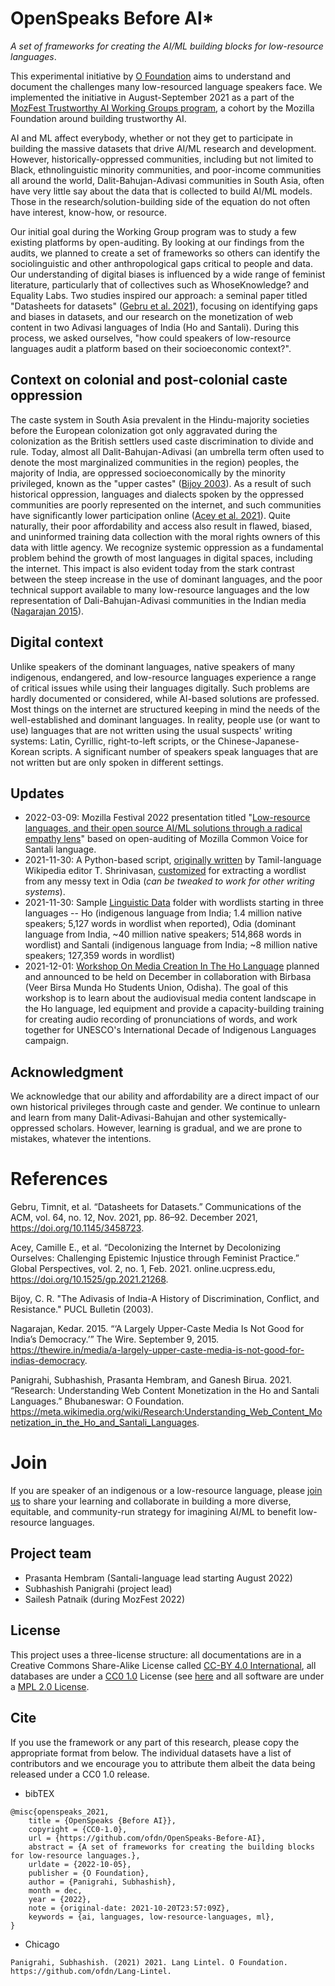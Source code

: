 # OpenSpeaks Before AI*
_A set of frameworks for creating the AI/ML building blocks for low-resource languages_. 

This experimental initiative by [O Foundation](https://theofdn.org) aims to understand and document the challenges many low-resourced language speakers face. We implemented the initiative in August-September 2021 as a part of the [MozFest Trustworthy AI Working Groups program](https://web.archive.org/web/20210304203547/https://www.mozillafestival.org/en/get-involved/building-trustworthy-ai-working-group/), a cohort by the Mozilla Foundation around building trustworthy AI.

AI and ML affect everybody, whether or not they get to participate in building the massive datasets that drive AI/ML research and development. However, historically-oppressed communities, including but not limited to Black, ethnolinguistic minority communities, and poor-income communities all around the world, Dalit-Bahujan-Adivasi communities in South Asia, often have very little say about the data that is collected to build AI/ML models. Those in the research/solution-building side of the equation do not often have interest, know-how, or resource.

Our initial goal during the Working Group program was to study a few existing platforms by open-auditing. By looking at our findings from the audits, we planned to create a set of frameworks so others can identify the sociolinguistic and other anthropological gaps critical to people and data. Our understanding of digital biases is influenced by a wide range of feminist literature, particularly that of collectives such as WhoseKnowledge? and Equality Labs. Two studies inspired our approach: a seminal paper titled "Datasheets for datasets" ([Gebru et al. 2021](#references)), focusing on identifying gaps and biases in datasets, and our research on the monetization of web content in two Adivasi languages of India (Ho and Santali). During this process, we asked ourselves, "how could speakers of low-resource languages audit a platform based on their socioeconomic context?".

## Context on colonial and post-colonial caste oppression

The caste system in South Asia prevalent in the Hindu-majority societies before the European colonization got only aggravated during the colonization as the British settlers used caste discrimination to divide and rule. Today, almost all Dalit-Bahujan-Adivasi (an umbrella term often used to denote the most marginalized communities in the region) peoples, the majority of India, are oppressed socioeconomically by the minority privileged, known as the "upper castes" ([Bijoy 2003](#references)). As a result of such historical oppression, languages and dialects spoken by the oppressed communities are poorly represented on the internet, and such communities have significantly lower participation online ([Acey et al. 2021](#references)). Quite naturally, their poor affordability and access also result in flawed, biased, and uninformed training data collection with the moral rights owners of this data with little agency. We recognize systemic oppression as a fundamental problem behind the growth of most languages in digital spaces, including the internet. This impact is also evident today from the stark contrast between the steep increase in the use of dominant languages, and the poor technical support available to many low-resource languages and the low representation of Dali-Bahujan-Adivasi communities in the Indian media ([Nagarajan 2015](#references)).

## Digital context
Unlike speakers of the dominant languages, native speakers of many indigenous, endangered, and low-resource languages experience a range of critical issues while using their languages digitally. Such problems are hardly documented or considered, while AI-based solutions are professed. Most things on the internet are structured keeping in mind the needs of the well-established and dominant languages. In reality, people use (or want to use) languages that are not written using the usual suspects' writing systems: Latin, Cyrillic, right-to-left scripts, or the Chinese-Japanese-Korean scripts. A significant number of speakers speak languages that are not written but are only spoken in different settings.

## Updates
* 2022-03-09: Mozilla Festival 2022 presentation titled "[Low-resource languages, and their open source AI/ML solutions through a radical empathy lens](https://pretalx.com/mozfest-2022/talk/review/EZY97GMNEH9Y3SLWEYV8GAZ37XK98G3M)" based on open-auditing of Mozilla Common Voice for Santali language.
* 2021-11-30: A Python-based script, [originally written](https://github.com/tshrinivasan/tamil-wikipedia-word-list) by Tamil-language Wikipedia editor T. Shrinivasan, [customized](https://github.com/ofdn/odia-wordlist-from-wikimedia-dump) for extracting a wordlist from any messy text in Odia (_can be tweaked to work for other writing systems_).
* 2021-11-30: Sample [Linguistic Data](https://github.com/ofdn/OpenSpeaks-Before-AI/tree/main/data) folder with wordlists starting in three languages -- Ho (indigenous language from India; 1.4 million native speakers; 5,127 words in wordlist when reported), Odia (dominant language from India, ~40 million native speakers; 514,868 words in wordlist) and Santali (indigenous language from India; ~8 million native speakers; 127,359 words in wordlist)
* 2021-12-01: [Workshop On Media Creation In The Ho Language](https://en.iyil2019.org/events/workshop-on-media-creation-in-the-ho-language/) planned and announced to be held on December in collaboration with Birbasa (Veer Birsa Munda Ho Students Union, Odisha). The goal of this workshop is to learn about the audiovisual media content landscape in the Ho language, led equipment and provide a capacity-building training for creating audio recording of pronunciations of words, and work together for UNESCO's International Decade of Indigenous Languages campaign.

## Acknowledgment
We acknowledge that our ability and affordability are a direct impact of our own historical privileges through caste and gender. We continue to unlearn and learn from many Dalit-Adivasi-Bahujan and other systemically-oppressed scholars. However, learning is gradual, and we are prone to mistakes, whatever the intentions.

# References
Gebru, Timnit, et al. “Datasheets for Datasets.” Communications of the ACM, vol. 64, no. 12, Nov. 2021, pp. 86–92. December 2021, https://doi.org/10.1145/3458723.

Acey, Camille E., et al. “Decolonizing the Internet by Decolonizing Ourselves: Challenging Epistemic Injustice through Feminist Practice.” Global Perspectives, vol. 2, no. 1, Feb. 2021. online.ucpress.edu, https://doi.org/10.1525/gp.2021.21268.

Bijoy, C. R. "The Adivasis of India-A History of Discrimination, Conflict, and Resistance." PUCL Bulletin (2003).

Nagarajan, Kedar. 2015. “‘A Largely Upper-Caste Media Is Not Good for India’s Democracy.’” The Wire. September 9, 2015. https://thewire.in/media/a-largely-upper-caste-media-is-not-good-for-indias-democracy.

Panigrahi, Subhashish, Prasanta Hembram, and Ganesh Birua. 2021. “Research: Understanding Web Content Monetization in the Ho and Santali Languages.” Bhubaneswar: O Foundation. https://meta.wikimedia.org/wiki/Research:Understanding_Web_Content_Monetization_in_the_Ho_and_Santali_Languages.

# Join
If you are speaker of an indigenous or a low-resource language, please [join us](https://github.com/ofdn/Lang-Lintel/discussions) to share your learning and collaborate in building a more diverse, equitable, and community-run strategy for imagining AI/ML to benefit low-resource languages.

## Project team
* Prasanta Hembram (Santali-language lead starting August 2022)
* Subhashish Panigrahi (project lead)
* Sailesh Patnaik (during MozFest 2022)

## License
This project uses a three-license structure: all documentations are in a Creative Commons Share-Alike License called [CC-BY 4.0 International](https://creativecommons.org/licenses/by/4.0/), all databases are under a [CC0 1.0](https://creativecommons.org/share-your-work/public-domain/cc0/) License (see [here](https://github.com/ofdn/Foundational-Language-Tech/blob/main/LICENSE) and all software are under a [MPL 2.0 License](https://www.mozilla.org/media/MPL/2.0/index.48a3fe23ed13.txt).

## Cite
If you use the framework or any part of this research, please copy the appropriate format from below. The individual datasets have a list of contributors and we encourage you to attribute them albeit the data being released under a CC0 1.0 release.

* bibTEX
```
@misc{openspeaks_2021,
	title = {OpenSpeaks {Before AI}},
	copyright = {CC0-1.0},
	url = {https://github.com/ofdn/OpenSpeaks-Before-AI},
	abstract = {A set of frameworks for creating the building blocks for low-resource languages.},
	urldate = {2022-10-05},
	publisher = {O Foundation},
	author = {Panigrahi, Subhashish},
	month = dec,
	year = {2022},
	note = {original-date: 2021-10-20T23:57:09Z},
	keywords = {ai, languages, low-resource-languages, ml},
}
```
* Chicago

```
Panigrahi, Subhashish. (2021) 2021. Lang Lintel. O Foundation. https://github.com/ofdn/Lang-Lintel.
```
